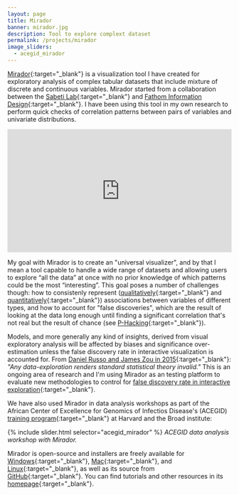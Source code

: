 ```yaml
---
layout: page
title: Mirador
banner: mirador.jpg
description: Tool to explore complext dataset
permalink: /projects/mirador
image_sliders:
  - acegid_mirador
---
```


[Mirador](https://fathom.info/mirador/){:target="_blank"} is a visualization tool I have created for exploratory analysis of complex tabular datasets that include mixture of discrete and continuous variables. Mirador started from a collaboration between the [Sabeti Lab](https://www.sabetilab.org/){:target="_blank"} and [Fathom Information Design](https://fathom.info/){:target="_blank"}. I have been using this tool in my own research to perform quick checks of correlation patterns between pairs of variables and univariate distributions. 

<div style="padding:55% 0 0 0;position:relative;"><iframe src="https://player.vimeo.com/video/110323353?title=0&byline=0&portrait=0" style="position:absolute;top:0;left:0;width:100%;height:100%;" frameborder="0" webkitallowfullscreen mozallowfullscreen allowfullscreen></iframe></div><script src="https://player.vimeo.com/api/player.js"></script>

My goal with Mirador is to create an "universal visualizer", and by that I mean a tool capable to handle a wide range of datasets and allowing users to explore “all the data” at once with no prior knowledge of which patterns could be the most “interesting”. This goal poses a number of challenges though: how to consistenly represent ([qualitatively](https://fathom.info/notebook/6246/){:target="_blank"} and [quantitatively](https://fathom.info/notebook/7028/){:target="_blank"}) associations between variables of different types, and how to account for "false discoveries", which are the result of looking at the data long enough until finding a significant correlation that's not real but the result of chance (see [P-Hacking](https://fivethirtyeight.com/features/science-isnt-broken/){:target="_blank"}). 

Models, and more generally any kind of insights, derived from visual exploratory analysis will be affected by biases and significance over-estimation unless the false discovery rate in interactive visualization is accounted for. From [Daniel Russo and James Zou in 2015](https://arxiv.org/abs/1511.05219){:target="_blank"}: _"Any data-exploration renders standard statistical theory invalid."_ This is an ongoing area of research and I'm using Mirador as an testing platform to evaluate new methodologies to control for [false discovery rate in interactive exploration](https://arxiv.org/abs/1612.01040){:target="_blank"}.

We have also used Mirador in data analysis workshops as part of the African Center of Excellence for Genomics of Infectios Disease's (ACEGID) [training program](https://acegid.org/index.php?active=page&pgcat=training){:target="_blank"} at Harvard and the Broad institute:


{% include slider.html selector="acegid_mirador" %}
*ACEGID data analysis workshop with Mirador.*

Mirador is open-source and installers are freely available for [Windows](https://github.com/mirador/mirador/releases/tag/latest-windows){:target="_blank"}, [Mac](https://github.com/mirador/mirador/releases/tag/latest-macos){:target="_blank"}, and [Linux](https://github.com/mirador/mirador/releases/tag/latest-linux){:target="_blank"}, as well as its source from [GitHub](https://github.com/mirador/mirador){:target="_blank"}. You can find tutorials and other resources in its [homepage](https://fathom.info/mirador/){:target="_blank"}.
